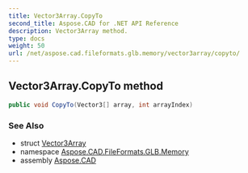 ```yaml
---
title: Vector3Array.CopyTo
second_title: Aspose.CAD for .NET API Reference
description: Vector3Array method. 
type: docs
weight: 50
url: /net/aspose.cad.fileformats.glb.memory/vector3array/copyto/
---
```

## Vector3Array.CopyTo method

```csharp
public void CopyTo(Vector3[] array, int arrayIndex)
```

### See Also

* struct [Vector3Array](../)
* namespace [Aspose.CAD.FileFormats.GLB.Memory](../../vector3array/)
* assembly [Aspose.CAD](../../../)


